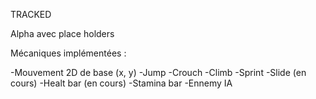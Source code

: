 TRACKED

Alpha avec place holders 

Mécaniques implémentées : 

-Mouvement 2D de base (x, y)
-Jump
-Crouch
-Climb
-Sprint
-Slide (en cours)
-Healt bar (en cours)
-Stamina bar
-Ennemy IA


